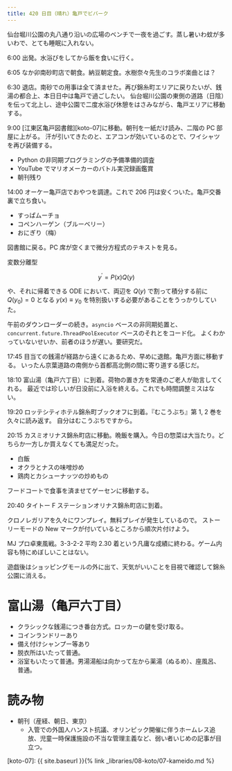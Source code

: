 ```yaml
---
title: 420 日目（晴れ）亀戸でビバーク
---
```


仙台堀川公園の丸八通り沿いの広場のベンチで一夜を過ごす。蒸し暑いわ蚊が多いわで、とても睡眠に入れない。

6:00 出発。水浴びをしてから飯を食いに行く。

6:05 なか卯南砂町店で朝食。納豆朝定食。水樹奈々先生のコラボ楽曲とは？

6:30 退店。南砂での用事は全て済ませた。再び錦糸町エリアに戻りたいが、銭湯の都合上、本日日中は亀戸で過ごしたい。
仙台堀川公園の東側の道路（日陰）を伝って北上し、途中公園で二度水浴び休憩をはさみながら、亀戸エリアに移動する。

9:00 [江東区亀戸図書館][koto-07]に移動。朝刊を一紙だけ読み、二階の PC 部屋に上がる。
汗が引いてきたのと、エアコンが効いているのとで、ワイシャツを再び装備する。

* Python の非同期プログラミングの予備準備的調査
* YouTube でマリオメーカーのバトル実況録画鑑賞
* 朝刊残り

14:00 オーケー亀戸店でおやつを調達。これで 206 円は安くついた。亀戸交番裏で立ち食い。
* すっぱムーチョ
* コペンハーゲン（ブルーベリー）
* おにぎり（梅）

図書館に戻る。PC 席が空くまで微分方程式のテキストを見る。

変数分離型

$$
y^\prime = P(x)Q(y)
$$

や、それに帰着できる ODE において、両辺を $Q(y)$ で割って積分する前に $Q(y_0) = 0$ となる
$y(x) \equiv y_0$ を特別扱いする必要があることをうっかりしていた。

午前のダウンローダーの続き。`asyncio` ベースの非同期処置と、`concurrent.future.ThreadPoolExecutor` ベースのそれとをコード化。
よくわかっていないせいか、前者のほうが遅い。要研究だ。

17:45 目当ての銭湯が経路から遠くにあるため、早めに退館。亀戸方面に移動する。
いったん京葉道路の南側から首都高北側の間に寄り道する感じだ。

18:10 富山湯（亀戸六丁目）に到着。荷物の置き方を常連のご老人が助言してくれる。
最近では珍しいが日没前に入浴を終える。これでも時間調整ミスはない。

19:20 ロッテシティホテル錦糸町ブックオフに到着。『むこうぶち』第 1, 2 巻を久々に読み返す。
自分はむこうぶちですから。

20:15 カスミオリナス錦糸町店に移動。晩飯を購入。今日の惣菜は大当たり。どちらか一方しか買えなくても満足だった。
* 白飯
* オクラとナスの味噌炒め
* 鶏肉とカシューナッツの炒めもの

フードコートで食事を済ませてゲーセンに移動する。

20:40 タイトー F ステーションオリナス錦糸町店に到着。

クロノレガリアを久々にワンプレイ。無料プレイが発生しているので。
ストーリーモードの New マークが付いているところから順次片付けよう。

MJ プロ卓東風戦。3-3-2-2 平均 2.30 着という凡庸な成績に終わる。ゲーム内容も特にめぼしいことはない。

遊戯後はショッピングモールの外に出て、天気がいいことを目視で確認して錦糸公園に消える。

# 富山湯（亀戸六丁目）

* クラシックな銭湯につき番台方式。ロッカーの鍵を受け取る。
* コインランドリーあり
* 備え付けシャンプー等あり
* 脱衣所はいたって普通。
* 浴室もいたって普通。男湯湯船は向かって左から薬湯（ぬるめ）、座風呂、普通。

# 読み物

* 朝刊（産経、朝日、東京）
  * 入管での外国人ハンスト抗議、オリンピック開催に伴うホームレス追放、児童一時保護施設の不当な管理主義など、弱い者いじめの記事が目立つ。

[koto-07]: {{ site.baseurl }}{% link _libraries/08-koto/07-kameido.md %}

